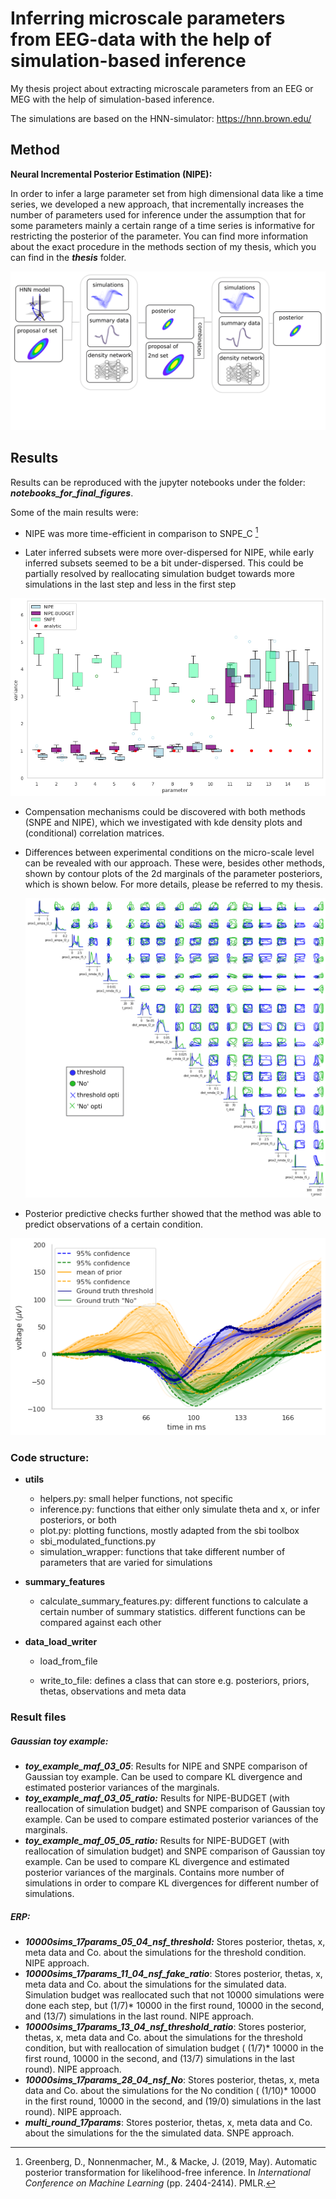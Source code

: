 # Inferring microscale parameters from EEG-data with the help of simulation-based inference

My thesis project about extracting microscale parameters from an EEG or MEG with the help of simulation-based inference.

The simulations are based on the HNN-simulator: https://hnn.brown.edu/

## Method

**Neural Incremental Posterior Estimation (NIPE):**

In order to infer a large parameter set from high dimensional data like a time series, we developed a new approach, that incrementally increases the number of parameters used for inference under the assumption that for some parameters mainly a certain range of a time series is informative for restricting the posterior of the parameter. You can find more information about the exact procedure in the methods section of my thesis, which you can find in the ***thesis*** folder.



![](final_figures/scheme_nipe.png)

## Results

Results can be reproduced with the jupyter notebooks under the folder: ***notebooks_for_final_figures***.



Some of the main results were:

- NIPE was more time-efficient in comparison to SNPE_C [^1]

- Later inferred subsets were more over-dispersed for NIPE, while early inferred subsets seemed to be a bit under-dispersed. This could be partially resolved by reallocating simulation budget towards more simulations in the last step and less in the first step



<img src="final_figures/toy_example_maf_03_05_ratio_notebook.png" style="zoom: 80%;" />





- Compensation mechanisms could be discovered with both methods (SNPE and NIPE), which we investigated with kde density plots and (conditional) correlation matrices. 

- Differences between experimental conditions on the micro-scale level can be revealed with our approach. These were, besides other methods, shown by contour plots of the 2d marginals of the parameter posteriors, which is shown below. For more details, please be referred to my thesis. 

  

  

  <img src="final_figures/contour_plots_threshold_versus_no_green_blue4.png" style="zoom: 50%;" />





- Posterior predictive checks further showed that the method was able to predict observations of a certain condition.





![](final_figures/ppc_threshold_versus_No_nipe.png)





### Code structure:

- **utils**
  
  - helpers.py: small helper functions, not specific
  - inference.py: functions that either only simulate theta and x, or infer posteriors, or both
  - plot.py: plotting functions, mostly adapted from the sbi toolbox
  - sbi_modulated_functions.py
  - simulation_wrapper: functions that take different number of parameters that are varied for simulations
  
- **summary_features**
  - calculate_summary_features.py: different functions to calculate a certain number of summary statistics. different functions can be compared against each other
  
- **data_load_writer**
  - load_from_file
  
  - write_to_file: defines a class that can store e.g. posteriors, priors, thetas, observations and meta data
  
    

### Result files



##### Gaussian toy example:

- ***toy_example_maf_03_05***: Results for NIPE and SNPE comparison of Gaussian toy example. Can be used to compare KL divergence and estimated posterior variances of the marginals.
- ***toy_example_maf_03_05_ratio:*** Results for NIPE-BUDGET (with reallocation of simulation budget) and SNPE comparison of Gaussian toy example. Can be used to compare estimated posterior variances of the marginals.
- ***toy_example_maf_05_05_ratio:*** Results for NIPE-BUDGET (with reallocation of simulation budget) and SNPE comparison of Gaussian toy example. Can be used to compare KL divergence and estimated posterior variances of the marginals. Contains more number of simulations in order to compare KL divergences for different number of simulations. 





##### ERP:



- ***10000sims_17params_05_04_nsf_threshold:*** Stores posterior, thetas, x, meta data and Co. about the simulations for the threshold condition. NIPE approach.
- ***10000sims_17params_11_04_nsf_fake_ratio***: Stores posterior, thetas, x, meta data and Co. about the simulations for the simulated data. Simulation budget was reallocated such that not 10000 simulations were done each step, but (1/7)* 10000 in the first round, 10000 in the second, and (13/7) simulations in the last round. NIPE approach.
- ***10000sims_17params_13_04_nsf_threshold_ratio***: Stores posterior, thetas, x, meta data and Co. about the simulations for the threshold condition, but with reallocation of simulation budget ( (1/7)* 10000 in the first round, 10000 in the second, and (13/7) simulations in the last round). NIPE approach.
- ***10000sims_17params_28_04_nsf_No***: Stores posterior, thetas, x, meta data and Co. about the simulations for the No condition ( (1/10)* 10000 in the first round, 10000 in the second, and (19/0) simulations in the last round). NIPE approach.
- ***multi_round_17params***: Stores posterior, thetas, x, meta data and Co. about the simulations for the the simulated data. SNPE approach.





[^1]: Greenberg, D., Nonnenmacher, M., & Macke, J. (2019, May). Automatic  posterior transformation for likelihood-free inference. In *International Conference on Machine Learning* (pp. 2404-2414). PMLR.

